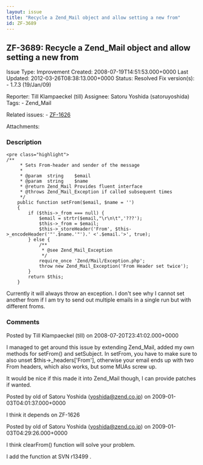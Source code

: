 ```yaml
---
layout: issue
title: "Recycle a Zend_Mail object and allow setting a new from"
id: ZF-3689
---
```


ZF-3689: Recycle a Zend\_Mail object and allow setting a new from
-----------------------------------------------------------------

 Issue Type: Improvement Created: 2008-07-19T14:51:53.000+0000 Last Updated: 2012-03-26T08:38:13.000+0000 Status: Resolved Fix version(s): - 1.7.3 (19/Jan/09)
 
 Reporter:  Till Klampaeckel (till)  Assignee:  Satoru Yoshida (satoruyoshida)  Tags: - Zend\_Mail
 
 Related issues: - [ZF-1626](/issues/browse/ZF-1626)
 
 Attachments: 
### Description

 
    <pre class="highlight">
    /**
         * Sets From-header and sender of the message
         *
         * @param  string    $email
         * @param  string    $name
         * @return Zend_Mail Provides fluent interface
         * @throws Zend_Mail_Exception if called subsequent times
         */
        public function setFrom($email, $name = '')
        {
            if ($this->_from === null) {
                $email = strtr($email,"\r\n\t",'???');
                $this->_from = $email;
                $this->_storeHeader('From', $this->_encodeHeader('"'.$name.'"').' <'.$email.'>', true);
            } else {
                /**
                 * @see Zend_Mail_Exception
                 */
                require_once 'Zend/Mail/Exception.php';
                throw new Zend_Mail_Exception('From Header set twice');
            }
            return $this;
        }


Currently it will always throw an exception. I don't see why I cannot set another from if I am try to send out multiple emails in a single run but with different froms.

 

 

### Comments

Posted by Till Klampaeckel (till) on 2008-07-20T23:41:02.000+0000

I managed to get around this issue by extending Zend\_Mail, added my own methods for setFrom() and setSubject. In setFrom, you have to make sure to also unset $this->\_headers['From'], otherwise your email ends up with two From headers, which also works, but some MUAs screw up.

It would be nice if this made it into Zend\_Mail though, I can provide patches if wanted.

 

 

Posted by old of Satoru Yoshida (yoshida@zend.co.jp) on 2009-01-03T04:01:37.000+0000

I think it depends on ZF-1626

 

 

Posted by old of Satoru Yoshida (yoshida@zend.co.jp) on 2009-01-03T04:29:26.000+0000

I think clearFrom() function will solve your problem.

I add the function at SVN r13499 .

 

 